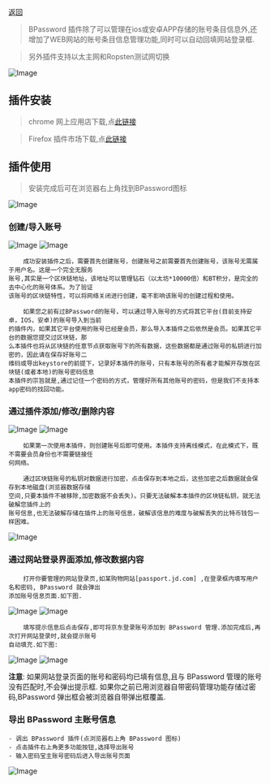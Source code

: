 [返回](./index)

> BPassword 插件除了可以管理在ios或安卓APP存储的账号条目信息外,还增加了WEB网站的账号条目信息管理功能,同时可以自动回填网站登录框.

> 另外插件支持以太主网和Ropsten测试网切换

![Image](help_plug/plug_passwords.png)

## 插件安装

> chrome 网上应用店下载,点[此链接](https://chrome.google.com/webstore/detail/bpassword/bacldcokcfmemiljlckpeokehiloamcj)

> Firefox 插件市场下载,点[此链接](https://addons.mozilla.org/zh-CN/firefox/addon/bpassword/)

## 插件使用

> 安装完成后可在浏览器右上角找到BPassword图标 

![Image](help_plug/plug_01.png)

### 创建/导入账号

![Image](help_plug/plug_create.png) ![Image](help_plug/plug_import.png)


        成功安装插件之后，需要首先创建账号，创建账号之前需要首先创建账号，该账号无需属于用户名。这是一个完全无服务
    账号,其实是一个区块链地址，该地址可以管理钻石（以太坊*10000倍）和BT积分，是完全的去中心化的账号体系。为了验证
    该账号的区块链特性，可以将网络关闭进行创建，毫不影响该账号的创建过程和使用。

        如果您之前有过BPassword的账号，可以通过导入账号的方式将其它平台(目前支持安卓，IOS，安卓)的账号导入到当前
    的插件内，如果其它平台使用的账号已经是会员，那么导入本插件之后依然是会员。如果其它平台的数据您提交过区块链，那
    么本插件也将从区块链的任意节点获取账号下的所有数据，这些数据都是通过账号的私钥进行加密的，因此请在保存好账号二
    维码或导出keystore的前提下，记录好本插件的账号，只有本账号的所有者才能解开存放在区块链(或者本地)的账号密码信息
    本插件的宗旨就是,通过记住一个密码的方式，管理好所有其他账号的密码，但是我们不支持本app密码的找回功能。

###  通过插件添加/修改/删除内容

![Image](help_plug/plug_add_item.png)  ![Image](help_plug/plug_v_e.png) 

        如果第一次使用本插件，则创建账号后即可使用。本插件支持离线模式，在此模式下，既不需要会员身份也不需要链接任
    何网络。

        通过区块链账号的私钥对数据进行加密，点击保存到本地之后，这些加密之后数据就会保存到本地磁盘(浏览器数据存储
    空间,只要本插件不被移除,加密数据不会丢失)。只要无法破解本本插件的区块链私钥，就无法破解您插件上的
    账号信息,也无法破解存储在插件上的账号信息，破解该信息的难度与破解丢失的比特币钱包一样困难。

![Image](help_plug/user_guide_07.png)

### 通过网站登录界面添加,修改数据内容

        打开你要管理的网站登录页,如某购物网站[passport.jd.com] ,在登录框内填写用户名和密码, BPassword 就会弹出
    添加账号信息页面.如下图.

![Image](help_plug/user_guide_04.png)  ![Image](help_plug/user_guide_05.png) 

        填写提示信息后点击保存,即可将京东登录账号添加到 BPassword 管理.添加完成后,再次打开网站登录时,就会提示账号
    自动填充.如下图:

![Image](help_plug/user_guide_06.png) ![Image](help_plug/user_guide_08.png) 


 **注意**: 如果网站登录页面的账号和密码均已填有信息,且与 BPassword 管理的账号没有匹配时,不会弹出提示框. 如果你之前已用浏览器自带密码管理功能存储过密码,BPassword 弹出框会被浏览器自带弹出框覆盖.

### 导出 BPassword 主账号信息

    - 调出 BPassword 插件(点浏览器右上角 BPassword 图标)
    - 点击插件右上角更多功能按钮,选择导出账号
    - 输入密码宝主账号密码后进入导出账号页面

![Image](help_plug/user_guide_09.png)